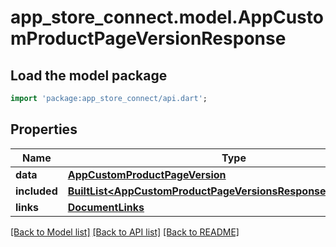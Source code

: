 # app_store_connect.model.AppCustomProductPageVersionResponse

## Load the model package
```dart
import 'package:app_store_connect/api.dart';
```

## Properties
Name | Type | Description | Notes
------------ | ------------- | ------------- | -------------
**data** | [**AppCustomProductPageVersion**](AppCustomProductPageVersion.md) |  | 
**included** | [**BuiltList&lt;AppCustomProductPageVersionsResponseIncludedInner&gt;**](AppCustomProductPageVersionsResponseIncludedInner.md) |  | [optional] 
**links** | [**DocumentLinks**](DocumentLinks.md) |  | 

[[Back to Model list]](../README.md#documentation-for-models) [[Back to API list]](../README.md#documentation-for-api-endpoints) [[Back to README]](../README.md)


